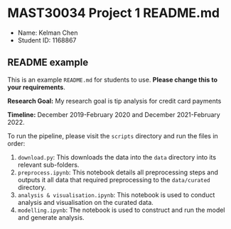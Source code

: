# MAST30034 Project 1 README.md
- Name: Kelman Chen
- Student ID: 1168867

## README example
This is an example `README.md` for students to use. **Please change this to your requirements**.

**Research Goal:** My research goal is tip analysis for credit card payments

**Timeline:** December 2019-February 2020 and December 2021-February 2022.

To run the pipeline, please visit the `scripts` directory and run the files in order:
1. `download.py`: This downloads the data into the `data` directory into its relevant sub-folders. 
2. `preprocess.ipynb`: This notebook details all preprocessing steps and outputs it all data that required preprocessing to the `data/curated` directory.
3. `analysis & visualisation.ipynb`: This notebook is used to conduct analysis and visualisation on the curated data.
4. `modelling.ipynb`: The notebook is used to construct and run the model and generate analysis. 
